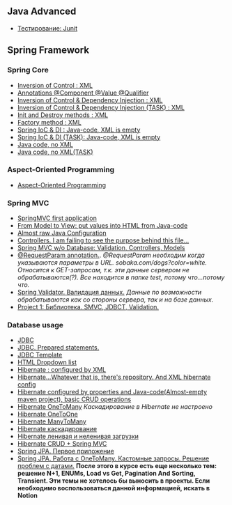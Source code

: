 ## Java Advanced
+ [Тестирование: Junit](https://github.com/KorolElizavetaR/SpringCourse/tree/master/junit)
## Spring Framework
### Spring Core
+ [Inversion of Control : XML](https://github.com/KorolElizavetaR/SpringCourse/tree/master/SpringIoC)
+ [Annotations @Component @Value @Qualifier](https://github.com/KorolElizavetaR/SpringCourse/tree/master/annotations)
+ [Inversion of Control & Dependency Injection : XML](https://github.com/KorolElizavetaR/SpringCourse/tree/master/SpringIoCDI.Lesson5)
+ [Inversion of Control & Dependency Injection (TASK) : XML](https://github.com/KorolElizavetaR/SpringCourse/tree/master/IoCDI_DZ)
+ [Init and Destroy methods : XML](https://github.com/KorolElizavetaR/SpringCourse/tree/master/InitDestroy)
+ [Factory method : XML](https://github.com/KorolElizavetaR/SpringCourse/tree/master/factory)
+ [Spring IoC & DI : Java-code, XML is empty](https://github.com/KorolElizavetaR/SpringCourse/tree/master/AnnotationsButConfigFileIsEmpty)
+ [Spring IoC & DI (TASK): Java-code, XML is empty](https://github.com/KorolElizavetaR/SpringCourse/tree/master/Lesson11DZ)
+ [Java code, no XML](https://github.com/KorolElizavetaR/SpringCourse/tree/master/JavaAnnotationsOnly)
+ [Java code, no XML(TASK)](https://github.com/KorolElizavetaR/SpringCourse/tree/master/Lesson13HT)
### Aspect-Oriented Programming
+ [Aspect-Oriented Programming](https://github.com/KorolElizavetaR/SpringCourse/tree/master/AOP)
### Spring MVC
+ [SpringMVC first application](https://github.com/KorolElizavetaR/SpringCourse/tree/master/SMVCFirstApp)
+ [From Model to View: put values into HTML from Java-code](https://github.com/KorolElizavetaR/SpringCourse/tree/master/FromMtoV)
+ [Almost raw Java Configuration](https://github.com/KorolElizavetaR/SpringCourse/tree/master/javaCodeConfiguration)
+ [Controllers. I am failing to see the purpose behind this file...](https://github.com/KorolElizavetaR/SpringCourse/tree/master/controllers)
+ [Spring MVC w/o Database: Validation, Controllers, Models](https://github.com/KorolElizavetaR/SpringCourse/tree/master/RESTnDAOwoDB/src/main/java/koroler/spring/RESTnDAOwoDB)
+ [@RequestParam annotation.](https://github.com/KorolElizavetaR/SpringCourse/tree/master/RequestParamSMVC). *@RequestParam необходим когда указываются параметры в URL. sobaka.com/dogs?color=white. Относится к GET-запросам, т.к. эти данные сервером не обрабатываются(?). Все находится в папке test, потому что...потому что.*
+ [Spring Validator. Валидация данных.](https://github.com/KorolElizavetaR/SpringCourse/tree/master/SpringValidator) *Данные по возможности обрабатываются как со стороны сервера, так и на базе данных.*
+ [Project 1: Библиотека. SMVC, JDBCT, Validation.](https://github.com/KorolElizavetaR/SpringCourse/tree/master/project1_library)
### Database usage
+ [JDBC](https://github.com/KorolElizavetaR/SpringCourse/tree/master/MVCnDB)
+ [JDBC. Prepared statements.](https://github.com/KorolElizavetaR/SpringCourse/tree/master/PreparedStatementSQL)
+ [JDBC Template](https://github.com/KorolElizavetaR/SpringCourse/tree/master/JDBCTemplate)
+ [HTML Dropdown list](https://github.com/KorolElizavetaR/SpringCourse/tree/master/DropdownList)
+ [Hibernate : configured by XML](https://github.com/KorolElizavetaR/SpringCourse/tree/master/Hibernate)
+ [Hibernate...Whatever that is, there's repository. And XML hibernate config](https://github.com/KorolElizavetaR/SpringCourse/tree/master/HibernateBootstraped)
+ [Hibernate configured by properties and Java-code(Almost-empty maven project), basic CRUD operations](https://github.com/KorolElizavetaR/SpringCourse/tree/master/hibernateagain)
+ [Hibernate OneToMany](https://github.com/KorolElizavetaR/SpringCourse/tree/master/onetomany) *Каскадирование в Hibernate не настроено*
+ [Hibernate OneToOne](https://github.com/KorolElizavetaR/SpringCourse/tree/master/OneToOne)
+ [Hibernate ManyToMany](https://github.com/KorolElizavetaR/SpringCourse/tree/master/ManyToMany)
+ [Hibernate каскадирование](https://github.com/KorolElizavetaR/SpringCourse/tree/master/HibernateCascade)
+ [Hibernate ленивая и неленивая загрузки](https://github.com/KorolElizavetaR/SpringCourse/tree/master/LazyAndEagerLoading)
+ [Hibernate CRUD + Spring MVC](https://github.com/KorolElizavetaR/SpringCourse/tree/master/HibernateSpring)
+ [Spring JPA. Первое приложение](https://github.com/KorolElizavetaR/StudyRepository/tree/master/SpringJPA)
+ [Spring JPA. Работа с OneToMany. Кастомные запросы. Решение проблем с датами.](https://github.com/KorolElizavetaR/StudyRepository/tree/master/SpringJPACustomQueries)
**После этого в курсе есть еще несколько тем: решение N+1, ENUMs, Load vs Get, Pagination And Sorting, Transient. Эти темы не хотелось бы выносить в проекты. Если необходимо воспользоваться данной информацией, искать в Notion**
